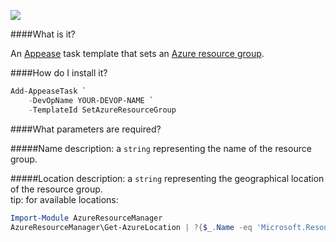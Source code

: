 ![](https://ci.appveyor.com/api/projects/status/k6cmufa2prutld3m?svg=true)

####What is it?

An [Appease](http://appease.io) task template that sets an [Azure resource group](http://azure.microsoft.com/en-us/documentation/articles/azure-preview-portal-using-resource-groups/).

####How do I install it?

```PowerShell
Add-AppeaseTask `
    -DevOpName YOUR-DEVOP-NAME `
    -TemplateId SetAzureResourceGroup
```

####What parameters are required?

#####Name
description: a `string` representing the name of the resource group.

#####Location
description: a `string` representing the geographical location of the resource group.  
tip: for available locations:
```PowerShell
Import-Module AzureResourceManager
AzureResourceManager\Get-AzureLocation | ?{$_.Name -eq 'Microsoft.Resources/resourceGroups'} | select LocationsString

```
